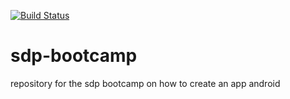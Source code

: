 [![Build Status](https://travis-ci.org/yanisepfl/sdp-bootcamp.svg?branch=master)](https://travis-ci.org/yanisepfl/sdp-bootcamp)
# sdp-bootcamp
repository for the sdp bootcamp on how to create an app android

